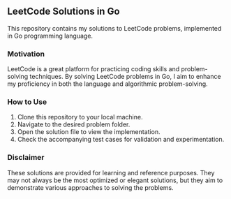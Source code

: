 ## LeetCode Solutions in Go

This repository contains my solutions to LeetCode problems, implemented in Go programming language.

### Motivation

LeetCode is a great platform for practicing coding skills and problem-solving techniques. By solving LeetCode problems in Go, I aim to enhance my proficiency in both the language and algorithmic problem-solving.

### How to Use

1. Clone this repository to your local machine.
2. Navigate to the desired problem folder.
3. Open the solution file to view the implementation.
4. Check the accompanying test cases for validation and experimentation.

### Disclaimer

These solutions are provided for learning and reference purposes. They may not always be the most optimized or elegant solutions, but they aim to demonstrate various approaches to solving the problems.
